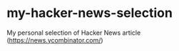 # my-hacker-news-selection
My personal selection of Hacker News article (https://news.ycombinator.com/)

